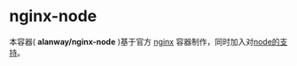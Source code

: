 # nginx-node

本容器( __alanway/nginx-node__ )基于官方 [nginx](https://github.com/nginxinc/docker-nginx) 容器制作，同时加入对[node的支持](https://github.com/nodesource/distributions/blob/master/README.md#deb)。